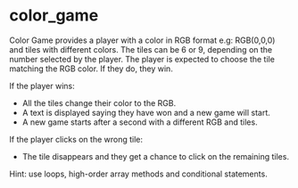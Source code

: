 # color_game

Color Game provides a player with a color in RGB format e.g: RGB(0,0,0) and tiles with different colors. The tiles can be 6 or 9, depending on the number selected by the player. The player is expected to choose the tile matching the RGB color. If they do, they win.

If the player wins:

- All the tiles change their color to the RGB.
- A text is displayed saying they have won and a new game will start.
- A new game starts after a second with a different RGB and tiles.

If the player clicks on the wrong tile:

- The tile disappears and they get a chance to click on the remaining tiles.

Hint: use loops, high-order array methods and conditional statements.
